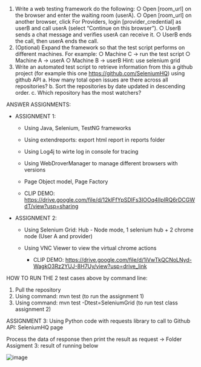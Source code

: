 1. Write a web testing framework do the following:
  ○ Open [room_url] on the browser and enter the waiting room (userA).
  ○ Open [room_url] on another browser, click For Providers, login
  [provider_credential] as userB and call userA (select “Continue on this browser”).
  ○ UserB sends a chat message and verifies userA can receive it.
  ○ UserB ends the call, then userA ends the call.
2. (Optional) Expand the framework so that the test script performs on different machines.
  For example:
  ○ Machine C → run the test script
  ○ Machine A → userA
  ○ Machine B → userB
  Hint: use selenium grid
3. Write an automated test script to retrieve information from this a github project (for
example this one https://github.com/SeleniumHQ) using github API
  a. How many total open issues are there across all repositories?
  b. Sort the repositories by date updated in descending order.
  c. Which repository has the most watchers?



ANSWER ASSIGNMENTS:
- ASSIGNMENT 1:
  -   Using Java, Selenium, TestNG frameworks
  -   Using extendreports: export html report in reports folder
  -   Using Log4j to wirte log in console for tracing
  -   Using WebDroverManager to manage different browsers with versions
  -   Page Object model, Page Factory
              
     -   CLIP DEMO: https://drive.google.com/file/d/12klFfYpSDlFs3IOOq4lIpIRQ6rDCGWdT/view?usp=sharing



- ASSIGNMENT 2:
  - Using Selenium Grid: Hub - Node mode, 1 selenium hub + 2 chrome node (User A and provider)
  - Using VNC Viewer to view the virtual chrome actions
             
    - CLIP DEMO: https://drive.google.com/file/d/1iVwTkQCNoLNyd-WagkO3Rz2YUJ-8H7Uy/view?usp=drive_link
 

HOW TO RUN THE 2 test cases above by command line:
1. Pull the repository
2. Using command: mvn test (to run the assignment 1)
3. Using command: mvn test -Dtest=SeleniumGrid (to run test class assignment 2)





ASSIGNMENT 3: Using Python code with requests library to call to Github API: SeleniumHQ page

  Process the data of response then print the result as request -> Folder Assigment 3: result of running below
  
  ![image](https://github.com/user-attachments/assets/3d142beb-bce4-4eb1-989f-17ea0f3043be)

